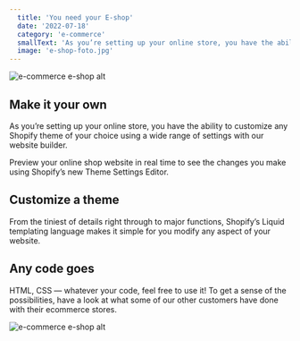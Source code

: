 ```yaml
---
  title: 'You need your E-shop'
  date: '2022-07-18'
  category: 'e-commerce'
  smallText: 'As you’re setting up your online store, you have the ability to customize any Shopify theme of your choice using a wide range of settings with our website builder....'
  image: 'e-shop-foto.jpg'
---
```


![e-commerce e-shop alt](office-windows-pattern.jpg)

## Make it your own
As you’re setting up your online store, you have the ability to customize any Shopify theme of your choice using a wide range of settings with our website builder.

Preview your online shop website in real time to see the changes you make using Shopify’s new Theme Settings Editor.

## Customize a theme
From the tiniest of details right through to major functions, Shopify’s Liquid templating language makes it simple for you modify any aspect of your website.

## Any code goes
HTML, CSS — whatever your code, feel free to use it! To get a sense of the possibilities, have a look at what some of our other customers have done with their ecommerce stores.

![e-commerce e-shop alt](https://i0.wp.com/www.escunited.com/wp-content/uploads/2022/02/My-Post-100-e1645925001286.png)